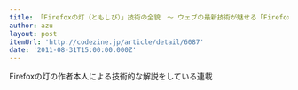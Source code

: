 ```yaml
---
title: 「Firefoxの灯（ともしび）」技術の全貌　～ ウェブの最新技術が魅せる「Firefoxの灯」（1）（1/3）：CodeZine
author: azu
layout: post
itemUrl: 'http://codezine.jp/article/detail/6087'
date: '2011-08-31T15:00:00.000Z'
---
```

Firefoxの灯の作者本人による技術的な解説をしている連載
